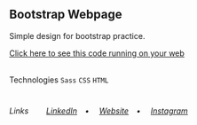 ## Bootstrap Webpage
<p>Simple design for bootstrap practice.</p>
<a href="https://vlb-fruta-fruto.netlify.app" target="_blank">Click here to see this code running on your web</a></br></br>

Technologies 
<code>Sass</code> <code>CSS</code> <code>HTML</code>
 
#
<h6>Links&ensp;&ensp;&ensp;&ensp;
<a href="https://linkedin.com/in/victorlbueno/" target="_blank">LinkedIn</a>&ensp;&ensp;•&ensp;&ensp;
<a href="https://victor.com.de/" target="_blank">Website</a>&ensp;&ensp;•&ensp;&ensp;
<a href="https://instagram.com/victorlbueno" target="_blank">Instagram</a></h6>
